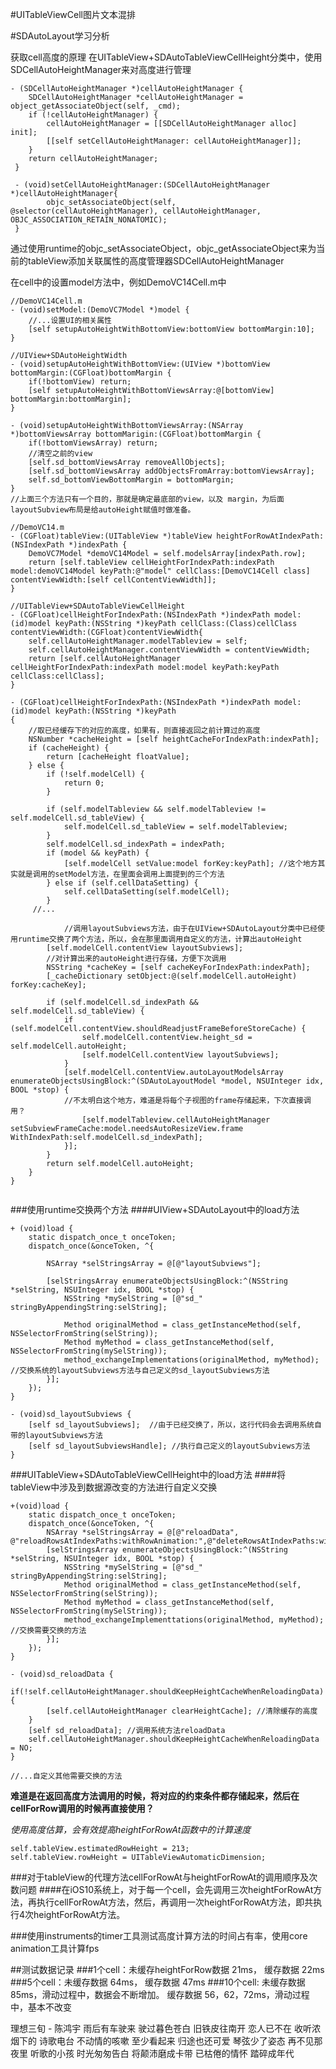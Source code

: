 #UITableViewCell图片文本混排



#SDAutoLayout学习分析

获取cell高度的原理
在UITableView+SDAutoTableViewCellHeight分类中，使用SDCellAutoHeightManager来对高度进行管理

```
- (SDCellAutoHeightManager *)cellAutoHeightManager {
 	SDCellAutoHeightManager *cellAutoHeightManager = object_getAssociateObject(self, _cmd);
 	if (!cellAutoHeightManager) {
 		cellAutoHeightManager = [[SDCellAutoHeightManager alloc] init];
 		[[self setCellAutoHeightManager: cellAutoHeightManager]];
 	}
 	return cellAutoHeightManager;
 }
 
 - (void)setCellAutoHeightManager:(SDCellAutoHeightManager *)cellAutoHeightManager{
 		objc_setAssociateObject(self, @selector(cellAutoHeightManager), cellAutoHeightManager, OBJC_ASSOCIATION_RETAIN_NONATOMIC);
 }
```
通过使用runtime的objc_setAssociateObject，objc_getAssociateObject来为当前的tableView添加关联属性的高度管理器SDCellAutoHeightManager

在cell中的设置model方法中，例如DemoVC14Cell.m中

```
//DemoVC14Cell.m
- (void)setModel:(DemoVC7Model *)model {
	//...设置UI的相关属性
	[self setupAutoHeightWithBottomView:bottomView bottomMargin:10];
}

//UIView+SDAutoHeightWidth
- (void)setupAutoHeightWithBottomView:(UIView *)bottomView bottomMargin:(CGFloat)bottomMargin {
	if(!bottomView) return;
	[self setupAutoHeightWithBottomViewsArray:@[bottomView] bottomMargin:bottomMargin];
}

- (void)setupAutoHeightWithBottomViewsArray:(NSArray *)bottomViewsArray bottomMarigin:(CGFloat)bottomMargin {
	if(!bottomViewsArray) return;
	//清空之前的view
	[self.sd_bottomViewsArray removeAllObjects];
	[self.sd_bottomViewsArray addObjectsFromArray:bottomViewsArray];
	self.sd_bottomViewBottomMargin = bottomMargin;
}
//上面三个方法只有一个目的，那就是确定最底部的view，以及 margin，为后面layoutSubview布局是给autoHeight赋值时做准备。

//DemoVC14.m
- (CGFloat)tableView:(UITableView *)tableView heightForRowAtIndexPath:(NSIndexPath *)indexPath {
	DemoVC7Model *demoVC14Model = self.modelsArray[indexPath.row];
	return [self.tableView cellHeightForIndexPath:indexPath model:demoVC14Model keyPath:@"model" cellClass:[DemoVC14Cell class] contentViewWidth:[self cellContentViewWidth]];
}

//UITableView+SDAutoTableViewCellHeight
- (CGFloat)cellHeightForIndexPath:(NSIndexPath *)indexPath model:(id)model keyPath:(NSString *)keyPath cellClass:(Class)cellClass contentViewWidth:(CGFloat)contentViewWidth{
    self.cellAutoHeightManager.modelTableview = self;
    self.cellAutoHeightManager.contentViewWidth = contentViewWidth;
    return [self.cellAutoHeightManager cellHeightForIndexPath:indexPath model:model keyPath:keyPath cellClass:cellClass];
}

- (CGFloat)cellHeightForIndexPath:(NSIndexPath *)indexPath model:(id)model keyPath:(NSString *)keyPath
{
	//取已经缓存下的对应的高度，如果有，则直接返回之前计算过的高度
    NSNumber *cacheHeight = [self heightCacheForIndexPath:indexPath];
    if (cacheHeight) {
        return [cacheHeight floatValue];
    } else {
        if (!self.modelCell) {
            return 0;
        }
        
        if (self.modelTableview && self.modelTableview != self.modelCell.sd_tableView) {
            self.modelCell.sd_tableView = self.modelTableview;
        }
        self.modelCell.sd_indexPath = indexPath;
        if (model && keyPath) {
            [self.modelCell setValue:model forKey:keyPath]; //这个地方其实就是调用的setModel方法，在里面会调用上面提到的三个方法
        } else if (self.cellDataSetting) {
            self.cellDataSetting(self.modelCell);
        }
     //...
     		
     		//调用layoutSubviews方法，由于在UIView+SDAutoLayout分类中已经使用runtime交换了两个方法，所以，会在那里面调用自定义的方法，计算出autoHeight
        [self.modelCell.contentView layoutSubviews];
        //对计算出来的autoHeight进行存储，方便下次调用
        NSString *cacheKey = [self cacheKeyForIndexPath:indexPath];
        [_cacheDictionary setObject:@(self.modelCell.autoHeight) forKey:cacheKey];
        
        if (self.modelCell.sd_indexPath && self.modelCell.sd_tableView) {
            if (self.modelCell.contentView.shouldReadjustFrameBeforeStoreCache) {
                self.modelCell.contentView.height_sd = self.modelCell.autoHeight;
                [self.modelCell.contentView layoutSubviews];
            }
            [self.modelCell.contentView.autoLayoutModelsArray enumerateObjectsUsingBlock:^(SDAutoLayoutModel *model, NSUInteger idx, BOOL *stop) {
            //不太明白这个地方，难道是将每个子视图的frame存储起来，下次直接调用？
                [self.modelTableview.cellAutoHeightManager setSubviewFrameCache:model.needsAutoResizeView.frame WithIndexPath:self.modelCell.sd_indexPath];
            }];
        }
        return self.modelCell.autoHeight;
    }
}


```

###使用runtime交换两个方法
####UIView+SDAutoLayout中的load方法
```
+ (void)load {
	static dispatch_once_t onceToken;
	dispatch_once(&onceToken, ^{
		
		NSArray *selStringsArray = @[@"layoutSubviews"];
		
		[selStringsArray enumerateObjectsUsingBlock:^(NSString *selString, NSUInteger idx, BOOL *stop) {
			NSString *mySelString = [@"sd_" stringByAppendingString:selString];
			
			Method originalMethod = class_getInstanceMethod(self, NSSelectorFromString(selString));
			Method myMethod = class_getInstanceMethod(self, NSSelectorFromString(mySelString));
			method_exchangeImplementations(originalMethod, myMethod); //交换系统的layoutSubviews方法与自己定义的sd_layoutSubviews方法
		}];
	});
}

- (void)sd_layoutSubviews {
	[self sd_layoutSubviews];  //由于已经交换了，所以，这行代码会去调用系统自带的layoutSubviews方法
	[self sd_layoutSubviewsHandle]; //执行自己定义的layoutSubviews方法
}
```

###UITableView+SDAutoTableViewCellHeight中的load方法
####将tableView中涉及到数据源改变的方法进行自定义交换
```
+(void)load {
	static dispatch_once_t onceToken;
	dispatch_once(&onceToken, ^{
		NSArray *selStringsArray = @[@"reloadData", @"reloadRowsAtIndexPaths:withRowAnimation:",@"deleteRowsAtIndexPaths:withRowAnimation:",@"insertRowsAtIndexPaths:withRowAnimation:"];
		[selStringsArray enumerateObjectsUsingBlock:^(NSString *selString, NSUInteger idx, BOOL *stop) {
			NSString *mySelString = [@"sd_" stringByAppendingString:selString];
			Method originalMethod = class_getInstanceMethod(self, NSSelectorFromString(selString));
			Method myMethod = class_getInstanceMethod(self, NSSelectorFromString(mySelString));
			method_exchangeImplementtations(originalMethod, myMethod); //交换需要交换的方法
		}];
	});
}

- (void)sd_reloadData {
	if(!self.cellAutoHeightManager.shouldKeepHeightCacheWhenReloadingData) {
		[self.cellAutoHeightManager clearHeightCache]; //清除缓存的高度
	}
	[self sd_reloadData]; //调用系统方法reloadData
	self.cellAutoHeightManager.shouldKeepHeightCacheWhenReloadingData = NO;
}

//...自定义其他需要交换的方法

```

**难道是在返回高度方法调用的时候，将对应的约束条件都存储起来，然后在cellForRow调用的时候再直接使用？**

*使用高度估算，会有效提高heightForRowAt函数中的计算速度*
```
self.tableView.estimatedRowHeight = 213;
self.tableView.rowHeight = UITableViewAutomaticDimension;
```

###对于tableView的代理方法cellForRowAt与heightForRowAt的调用顺序及次数问题
####在iOS10系统上，对于每一个cell，会先调用三次heightForRowAt方法，再执行cellForRowAt方法，然后，再调用一次heightForRowAt方法，即共执行4次heightForRowAt方法。

###使用instruments的timer工具测试高度计算方法的时间占有率，使用core animation工具计算fps

##测试数据记录
###1个cell：未缓存heightForRow数据 21ms， 缓存数据 22ms
###5个cell：未缓存数据 64ms， 缓存数据 47ms
###10个cell: 未缓存数据 85ms，滑动过程中，数据会不断增加。 缓存数据 56，62，72ms，滑动过程中，基本不改变







理想三旬 - 陈鸿宇
雨后有车驶来 驶过暮色苍白 旧铁皮往南开 恋人已不在 收听浓烟下的 诗歌电台 不动情的咳嗽 至少看起来 归途也还可爱 琴弦少了姿态 再不见那夜里 听歌的小孩 时光匆匆告白 将颠沛磨成卡带 已枯倦的情怀 踏碎成年代 



